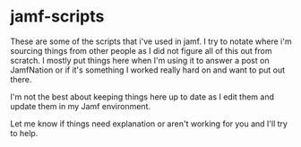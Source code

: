 # jamf-scripts

These are some of the scripts that i've used in jamf.
I try to notate where i'm sourcing things from other people as I did not figure all of this out from scratch.
I mostly put things here when I'm using it to answer a post on JamfNation or if it's something I worked really hard on and want to put out there.

I'm not the best about keeping things here up to date as I edit them and update them in my Jamf environment.

Let me know if things need explanation or aren't working for you and I'll try to help.
